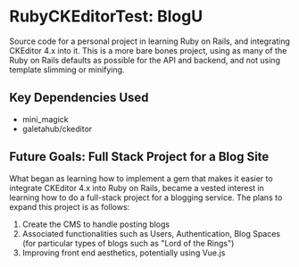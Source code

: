 # RubyCKEditorTest: BlogU

Source code for a personal project in learning Ruby on Rails, and integrating CKEditor 4.x into it. This is a more bare bones project, using as many of the Ruby on Rails defaults as possible for the API and backend, and not using template slimming or minifying.

## Key Dependencies Used

* mini_magick
* galetahub/ckeditor

## Future Goals: Full Stack Project for a Blog Site

What began as learning how to implement a gem that makes it easier to integrate CKEditor 4.x into Ruby on Rails, became a vested interest in learning how to do a full-stack project for a blogging service. The plans to expand this project is as follows:

1. Create the CMS to handle posting blogs
2. Associated functionalities such as Users, Authentication, Blog Spaces (for particular types of blogs such as "Lord of the Rings")
3. Improving front end aesthetics, potentially using Vue.js